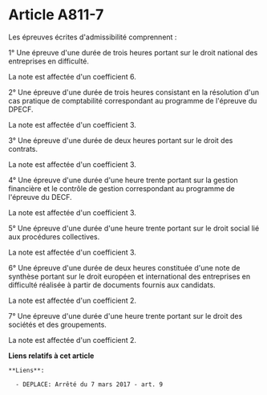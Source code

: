 # Article A811-7

Les épreuves écrites d'admissibilité comprennent :

1° Une épreuve d'une durée de trois heures portant sur le droit national des entreprises en difficulté.

La note est affectée d'un coefficient 6.

2° Une épreuve d'une durée de trois heures consistant en la résolution d'un cas pratique de comptabilité correspondant au
programme de l'épreuve du DPECF.

La note est affectée d'un coefficient 3.

3° Une épreuve d'une durée de deux heures portant sur le droit des contrats.

La note est affectée d'un coefficient 3.

4° Une épreuve d'une durée d'une heure trente portant sur la gestion financière et le contrôle de gestion correspondant au
programme de l'épreuve du DECF.

La note est affectée d'un coefficient 3.

5° Une épreuve d'une durée d'une heure trente portant sur le droit social lié aux procédures collectives.

La note est affectée d'un coefficient 3.

6° Une épreuve d'une durée de deux heures constituée d'une note de synthèse portant sur le droit européen et international
des entreprises en difficulté réalisée à partir de documents fournis aux candidats.

La note est affectée d'un coefficient 2.

7° Une épreuve d'une durée d'une heure trente portant sur le droit des sociétés et des groupements.

La note est affectée d'un coefficient 2.

**Liens relatifs à cet article**

	**Liens**:

	  - DEPLACE: Arrêté du 7 mars 2017 - art. 9
